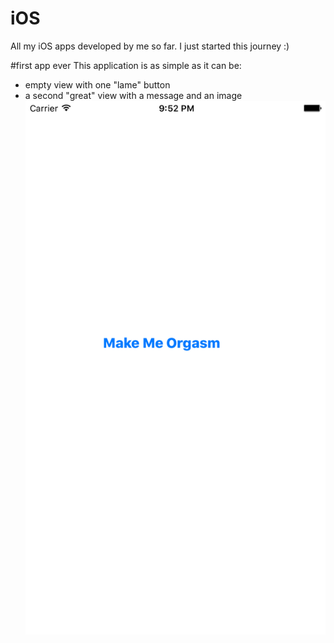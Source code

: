 # iOS

All my iOS apps developed by me so far. I just started this journey :) 

#first app ever
This application is as simple as it can be:
- empty view with one "lame" button
- a second "great" view with a message and an image
![alt text](./Previews/firstApp_1.png  "initial view")

